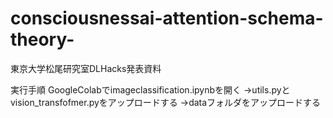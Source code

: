# consciousnessai-attention-schema-theory-
東京大学松尾研究室DLHacks発表資料

実行手順
GoogleColabでimageclassification.ipynbを開く
→utils.pyとvision_transfofmer.pyをアップロードする
→dataフォルダをアップロードする
